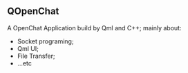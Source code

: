 ## QOpenChat
A OpenChat Application build by Qml and C++;
mainly about:
  - Socket programing;
  - Qml UI;
  - File Transfer;
  - ...etc
